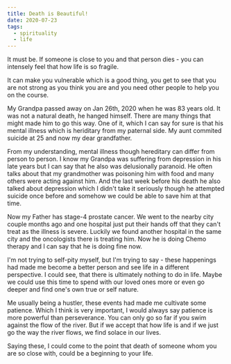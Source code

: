 ```yaml
---
title: Death is Beautiful!
date: 2020-07-23
tags: 
  - spirituality
  - life
---
```

It must be. If someone is close to you and that person dies - you can intensely feel that how life is so fragile.

It can make you vulnerable which is a good thing, you get to see that you are not strong as you think you are and you need other people to help you on the course.

My Grandpa passed away on Jan 26th, 2020 when he was 83 years old. It was not a natural death, he hanged himself. There are many things that might made him to go this way. One of it, which I can say for sure is that his mental illness which is heriditary from my paternal side. My aunt commited suicide at 25 and now my dear grandfather.

From my understanding, mental illness though hereditary can differ from person to person. I know my Grandpa was suffering from depression in his late years but I can say that he also was delusionally paranoid. He often talks about that my grandmother was poisoning him with food and many others were acting against him. And the last week before his death he also talked about depression which I didn't take it seriously though he attempted suicide once before and somehow we could be able to save him at that time.

Now my Father has stage-4 prostate cancer. We went to the nearby city couple months ago and one hospital just put their hands off that they can't treat as the illness is severe. Luckily we found another hospital in the same city and the oncologists there is treating him. Now he is doing Chemo therapy and I can say that he is doing fine now.

I'm not trying to self-pity myself, but I'm trying to say - these happenings had made me become a better person and see life in a different perspective. I could see, that there is ultimately nothing to do in life. Maybe we could use this time to spend with our loved ones more or even go deeper and find one's own true or self nature.

Me usually being a hustler, these events had made me cultivate some patience. Which I think is very important, I would always say patience is more powerful than perseverance. You can only go so far if you swim against the flow of the river. But if we accept that how life is and if we just go the way the river flows, we find solace in our lives.

Saying these, I could come to the point that death of someone whom you are so close with, could be a beginning to your life.
